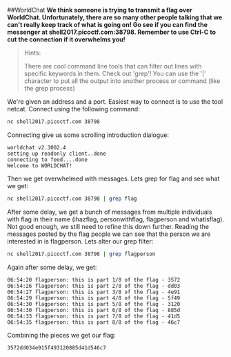 ##WorldChat
**We think someone is trying to transmit a flag over WorldChat. Unfortunately, there are so many other people talking that we can't really keep track of what is going on! Go see if you can find the messenger at shell2017.picoctf.com:38798. Remember to use Ctrl-C to cut the connection if it overwhelms you!**

>Hints:
>
>There are cool command line tools that can filter out lines with specific keywords in them. Check out 'grep'! You can use the '|' character to put all the output into another process or command (like the grep process)

We're given an address and a port. Easiest way to connect is to use the tool netcat. Connect using the following command:

```bash
nc shell2017.picoctf.com 38798
```

Connecting give us some scrolling introduction dialogue:

```
worldchat v2.3002.4
setting up readonly client..done
connecting to feed....done
Welcome to WORLDCHAT!
```

Then we get overwhelmed with messages. Lets grep for flag and see what we get:

```bash
nc shell2017.picoctf.com 38798 | grep flag
```

After some delay, we get a bunch of messages from multiple individuals with flag in their name (ihazflag, personwithflag, flagperson and whatisflag). Not good enough, we still need to refine this down further. Reading the messages posted by the flag people we can see that the person we are interested in is flagperson. Lets alter our grep filter:

```bash
nc shell2017.picoctf.com 38798 | grep flagperson
```
Again after some delay, we get:

```
06:54:20 flagperson: this is part 1/8 of the flag - 3572
06:54:26 flagperson: this is part 2/8 of the flag - dd03
06:54:27 flagperson: this is part 3/8 of the flag - 4e91
06:54:29 flagperson: this is part 4/8 of the flag - 5f49
06:54:30 flagperson: this is part 5/8 of the flag - 3120
06:54:30 flagperson: this is part 6/8 of the flag - 885d
06:54:33 flagperson: this is part 7/8 of the flag - 41d5
06:54:35 flagperson: this is part 8/8 of the flag - 46c7
```
Combining the pieces we get our flag:

```
3572dd034e915f493120885d41d546c7
```
